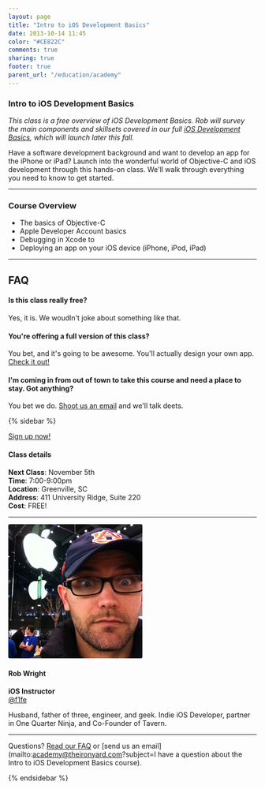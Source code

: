 ```yaml
---
layout: page
title: "Intro to iOS Development Basics"
date: 2013-10-14 11:45
color: "#CE822C"
comments: true
sharing: true
footer: true
parent_url: "/education/academy"
---
```


### Intro to iOS Development Basics

*This class is a free overview of iOS Development Basics. Rob will survey the main components and skillsets covered in our full [iOS Development Basics](/education/academy/ios-development-basics), which will launch later this fall.*

Have a software development background and want to develop an app for the iPhone or iPad? Launch into the wonderful world of Objective-C and iOS development through this hands-on class. We'll walk through everything you need to know to get started. 

---
<a id="schedule"></a>
### Course Overview

* The basics of Objective-C
* Apple Developer Account basics
* Debugging in Xcode to 
* Deploying an app on your iOS device (iPhone, iPod, iPad)

---

<a id="faq"></a>
## FAQ

#### Is this class really free? 

Yes, it is. We woudln't joke about something like that. 

#### You're offering a full version of this class? 

You bet, and it's going to be awesome. You'll actually design your own app. [Check it out!](/education/academy/ios-development-basics/)

#### I'm coming in from out of town to take this course and need a place to stay. Got anything? 

You bet we do. <a href="mailto:academy@theironyard.com?subject=I want to take the intro to iOS Development Basics class and need a place to stay"> Shoot us an email</a> and we'll talk deets. 

{% sidebar %}

<a href="https://tito.io/the-iron-yard/intro-to-ios-development-basics-november-2013" class="button"> Sign up now! </a>  

#### Class details  
 
**Next Class**: November 5th   
**Time**: 7:00-9:00pm   
**Location**: Greenville, SC  
**Address**: 411 University Ridge, Suite 220  
**Cost**: FREE! 

---

<img src="/images/education/academy/ios/rob-wright-instructor.jpg" style="border-radius: 3px;">

#### Rob Wright

**iOS Instructor**   
[@f1fe](http://twitter.com/f1fe)

Husband, father of three, engineer, and geek. Indie iOS Developer, partner in One Quarter Ninja, and Co-Founder of Tavern. 

---

Questions? [Read our FAQ](#faq) or [send us an email](mailto:academy@theironyard.com?subject=I have a question about the Intro to iOS Development Basics course).

{% endsidebar %}

